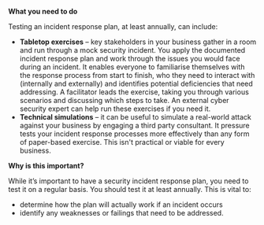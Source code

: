 **What you need to do**

Testing an incident response plan, at least annually, can include:

- **Tabletop exercises** – key stakeholders in your business gather in a room and run through a mock security incident. You apply the documented incident response plan and work through the issues you would face during an incident. It enables everyone to familiarise themselves with the response process from start to finish, who they need to interact with (internally and externally) and identifies potential deficiencies that need addressing. A facilitator leads the exercise, taking you through various scenarios and discussing which steps to take. An external cyber security expert can help run these exercises if you need it.
- **Technical simulations** – it can be useful to simulate a real-world attack against your business by engaging a third party consultant. It pressure tests your incident response processes more effectively than any form of paper-based exercise. This isn't practical or viable for every business.

**Why is this important?**

While it’s important to have a security incident response plan, you need to test it on a regular basis. You should test it at least annually. This is vital to:

- determine how the plan will actually work if an incident occurs 
- identify any weaknesses or failings that need to be addressed.